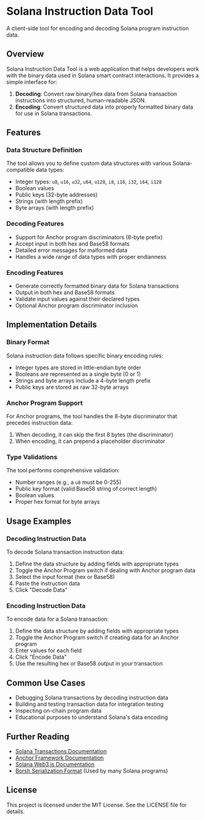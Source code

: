 # Solana Instruction Data Tool

A client-side tool for encoding and decoding Solana program instruction data.

## Overview

Solana Instruction Data Tool is a web application that helps developers work with the binary data used in Solana smart contract interactions. It provides a simple interface for:

1. **Decoding**: Convert raw binary/hex data from Solana transaction instructions into structured, human-readable JSON.
2. **Encoding**: Convert structured data into properly formatted binary data for use in Solana transactions.

## Features

### Data Structure Definition

The tool allows you to define custom data structures with various Solana-compatible data types:

- Integer types: `u8`, `u16`, `u32`, `u64`, `u128`, `i8`, `i16`, `i32`, `i64`, `i128`
- Boolean values
- Public keys (32-byte addresses)
- Strings (with length prefix)
- Byte arrays (with length prefix)

### Decoding Features

- Support for Anchor program discriminators (8-byte prefix)
- Accept input in both hex and Base58 formats
- Detailed error messages for malformed data
- Handles a wide range of data types with proper endianness

### Encoding Features

- Generate correctly formatted binary data for Solana transactions
- Output in both hex and Base58 formats
- Validate input values against their declared types
- Optional Anchor program discriminator inclusion

## Implementation Details

### Binary Format

Solana instruction data follows specific binary encoding rules:

- Integer types are stored in little-endian byte order
- Booleans are represented as a single byte (0 or 1)
- Strings and byte arrays include a 4-byte length prefix
- Public keys are stored as raw 32-byte arrays

### Anchor Program Support

For Anchor programs, the tool handles the 8-byte discriminator that precedes instruction data:

1. When decoding, it can skip the first 8 bytes (the discriminator)
2. When encoding, it can prepend a placeholder discriminator

### Type Validations

The tool performs comprehensive validation:

- Number ranges (e.g., a `u8` must be 0-255)
- Public key format (valid Base58 string of correct length)
- Boolean values
- Proper hex format for byte arrays

## Usage Examples

### Decoding Instruction Data

To decode Solana transaction instruction data:

1. Define the data structure by adding fields with appropriate types
2. Toggle the Anchor Program switch if dealing with Anchor program data
3. Select the input format (hex or Base58)
4. Paste the instruction data
5. Click "Decode Data"

### Encoding Instruction Data

To encode data for a Solana transaction:

1. Define the data structure by adding fields with appropriate types
2. Toggle the Anchor Program switch if creating data for an Anchor program
3. Enter values for each field
4. Click "Encode Data"
5. Use the resulting hex or Base58 output in your transaction

## Common Use Cases

- Debugging Solana transactions by decoding instruction data
- Building and testing transaction data for integration testing
- Inspecting on-chain program data
- Educational purposes to understand Solana's data encoding

## Further Reading

- [Solana Transactions Documentation](https://solana.com/docs/core/transactions)
- [Anchor Framework Documentation](https://book.anchor-lang.com/)
- [Solana Web3.js Documentation](https://solana.com/docs/clients/javascript)
- [Borsh Serialization Format](https://borsh.io/) (Used by many Solana programs)

## License

This project is licensed under the MIT License. See the LICENSE file for details.
